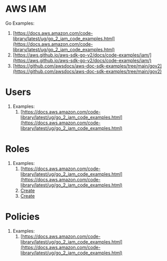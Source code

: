 # AWS IAM

Go Examples:

1. [https://docs.aws.amazon.com/code-library/latest/ug/go_2_iam_code_examples.html](https://docs.aws.amazon.com/code-library/latest/ug/go_2_iam_code_examples.html)
1. [https://aws.github.io/aws-sdk-go-v2/docs/code-examples/iam/](https://aws.github.io/aws-sdk-go-v2/docs/code-examples/iam/)
1. [https://github.com/awsdocs/aws-doc-sdk-examples/tree/main/gov2](https://github.com/awsdocs/aws-doc-sdk-examples/tree/main/gov2)

# Users

1. Examples:
    1. [https://docs.aws.amazon.com/code-library/latest/ug/go_2_iam_code_examples.html](https://docs.aws.amazon.com/code-library/latest/ug/go_2_iam_code_examples.html)

# Roles

1. Examples:
    1. [https://docs.aws.amazon.com/code-library/latest/ug/go_2_iam_code_examples.html](https://docs.aws.amazon.com/code-library/latest/ug/go_2_iam_code_examples.html)
    1. [Create](https://pkg.go.dev/github.com/aws/aws-sdk-go-v2/service/iam#Client.CreateRole)
    1. [Create](https://github.com/awsdocs/aws-doc-sdk-examples/blob/main/gov2/iam/actions/roles.go#L46)

# Policies

1. Examples:
    1. [https://docs.aws.amazon.com/code-library/latest/ug/go_2_iam_code_examples.html](https://docs.aws.amazon.com/code-library/latest/ug/go_2_iam_code_examples.html)
